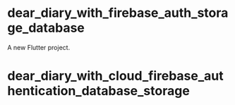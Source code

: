 # dear_diary_with_firebase_auth_storage_database

A new Flutter project.
# dear_diary_with_cloud_firebase_authentication_database_storage
